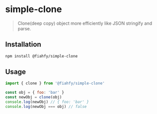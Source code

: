 # simple-clone

> Clone(deep copy) object more efficiently like JSON stringify and parse.

## Installation

```bash
npm install @fiahfy/simple-clone
```

## Usage

```js
import { clone } from '@fiahfy/simple-clone'

const obj = { foo: 'bar' }
const newObj = clone(obj)
console.log(newObj) // { foo: 'bar' }
console.log(newObj === obj) // false
```
